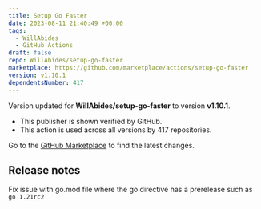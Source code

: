 ```yaml
---
title: Setup Go Faster
date: 2023-08-11 21:40:49 +00:00
tags:
  - WillAbides
  - GitHub Actions
draft: false
repo: WillAbides/setup-go-faster
marketplace: https://github.com/marketplace/actions/setup-go-faster
version: v1.10.1
dependentsNumber: 417
---
```



Version updated for **WillAbides/setup-go-faster** to version **v1.10.1**.
- This publisher is shown verified by GitHub.
- This action is used across all versions by 417 repositories.

Go to the [GitHub Marketplace](https://github.com/marketplace/actions/setup-go-faster) to find the latest changes.

## Release notes

Fix issue with go.mod file where the go directive has a prerelease such as `go 1.21rc2`
